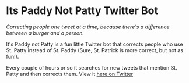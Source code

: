 # Its Paddy Not Patty Twitter Bot

*Correcting people one tweet at a time, because there's a difference between a burger and a person.*

It's Paddy not Patty is a fun little Twitter bot that corrects people who use St. Patty instead of St. Paddy (Sure, St. Patrick is more correct, but not as fun!).

Every couple of hours or so it searches for new tweets that mention St. Patty and then corrects them. View it [here on Twitter](https://twitter.com/PaddyNotPattyOK)
